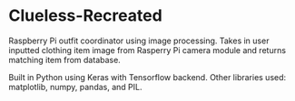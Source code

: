 # Clueless-Recreated
Raspberry Pi outfit coordinator using image processing. Takes in user inputted clothing item image from Rasperry Pi camera module and returns matching item from database. 

Built in Python using Keras with Tensorflow backend. Other libraries used: matplotlib, numpy, pandas, and PIL.

